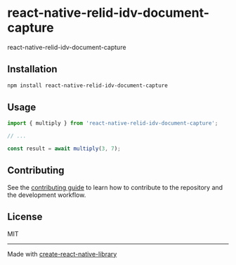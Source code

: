 # react-native-relid-idv-document-capture

react-native-relid-idv-document-capture

## Installation

```sh
npm install react-native-relid-idv-document-capture
```

## Usage

```js
import { multiply } from 'react-native-relid-idv-document-capture';

// ...

const result = await multiply(3, 7);
```

## Contributing

See the [contributing guide](CONTRIBUTING.md) to learn how to contribute to the repository and the development workflow.

## License

MIT

---

Made with [create-react-native-library](https://github.com/callstack/react-native-builder-bob)

